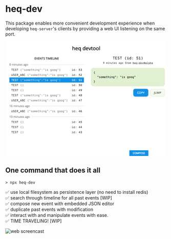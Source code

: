 # heq-dev

This package enables more convenient development experience when developing `heq-server`'s clients by providing a web UI listening on the same port.

![web UI screenshot](./UI.png)

## One command that does it all

```
> npx heq-dev
```

✅ use local filesystem as persistence layer (no need to install redis)\
✅ search through timeline for all past events [WIP]\
✅ compose new event with embedded JSON editor\
✅ duplicate past events with modification\
✅ interact with and manipulate events with ease.\
✅ TIME TRAVELING! [WIP]

![web screencast](./ui-screencast.gif)
